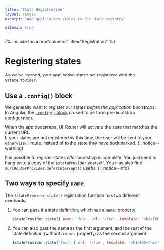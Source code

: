 ```yaml
---
title: "State Registration"
layout: single
excerpt: "Add application states to the state registry"

sitemap: true
---
```

{% include toc icon="columns" title="Registration" %}

# Registering states

As we've learned, your application states are registered with the `$stateProvider`.

## Use a `.config()` block

We generally want to register our states *before the application bootstraps*.  In Angular, the 
[`.config()` block](https://docs.angularjs.org/guide/module#configuration-blocks) 
is used to perform pre-bootstrap configuration.  

When the app bootstraps, UI-Router will activate the state that matches the current URL.  
If your states are not registered by this time, the user will be sent to your `otherwise()` route, instead
of to the state they have bookmarked.
{: .notice--warning}

<!-- update this to reference $stateRegistry? -->

It is possible to register states *after* bootstrap is complete.  You just need to hang on to a copy of the 
`$stateProvider` yourself.  You may also find `$urlRouterProvider.deferIntercept()` useful.
{: .notice--info}

## Two ways to specify `name`

The `$stateProvider.state()` registration function has two different overloads.  

1. You can pass it a state definition, which has a `name:` property

   ```js
   $stateProvider.state({ name: 'foo', url: '/foo', template: '<h1>FOO</h1>' });
   ```

2. You can also pass the name as the first argument, and the rest of the state definition (without a `name:` property)
   as the second argument.

   ```js
   $stateProvider.state('foo', { url: '/foo', template: '<h1>FOO</h1>' });
   ```
